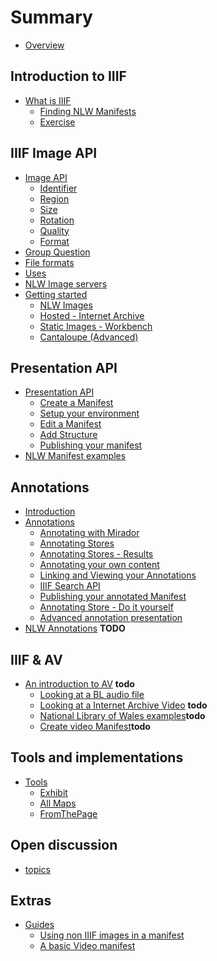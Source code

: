 # Summary

- [Overview](README.md)

## Introduction to IIIF
- [What is IIIF](basics/whatisiiif.md)
  - [Finding NLW Manifests](nlw-manifests.md)
  - [Exercise](basics/guides.md)

## IIIF Image API
- [Image API](day-two/image-api.md)
   - [Identifier](day-two/image-api/identifier.md)
   - [Region](day-two/image-api/region.md)
   - [Size](day-two/image-api/size.md)
   - [Rotation](day-two/image-api/rotation.md)
   - [Quality](day-two/image-api/quality.md)
   - [Format](day-two/image-api/format.md)
- [Group Question](day-two/question.md)   
- [File formats](day-two/fileformats.md)
- [Uses](day-two/uses.md)
- [NLW Image servers](nlw-image-servers.md) 
- [Getting started](day-two/image-servers/README.md)
   - [NLW Images](nlw_images.md) 
   - [Hosted - Internet Archive](day-two/image-servers/iiif-hosting-ia.md)
   - [Static Images - Workbench](day-two/image-servers/level0-workbench.md)
   - [Cantaloupe (Advanced)](day-two/image-servers/setting-up-cantaloupe.md)

## Presentation API
- [Presentation API](day-three/README.md)
    - [Create a Manifest](day-three/bodleian-editor/README.md)
    - [Setup your environment](day-three/visual_studio_setup/README.md)
    - [Edit a Manifest](day-three/edit-a-manifest/README.md)
    - [Add Structure](day-three/ranges/README.md)
    - [Publishing your manifest](day-three/workbench/README.md)
- [NLW Manifest examples](nlw-interesting-manifests.md) 

## Annotations
- [Introduction](day-four/README.md)
- [Annotations](day-four/annotations-and-annotation-lists.md)
  - [Annotating with Mirador](day-four/annotations-exercises.md)
  - [Annotating Stores](day-four/annotations-stores.md)
  - [Annotating Stores - Results](day-four/annotations-stores-results.md)
  - [Annotating your own content](day-four/annotations-sas.md)
  - [Linking and Viewing your Annotations](day-four/annotation-linking.md)
  - [IIIF Search API](day-four/iiif-search-api.md)
  - [Publishing your annotated Manifest](day-four/workbench.md)
  - [Annotating Store - Do it yourself](day-four/annotations-stores-install.md)
  - [Advanced annotation presentation](day-four/advanced-annotations.md)
- [NLW Annotations](nlw-annotations.md) **TODO**

## IIIF & AV
- [An introduction to AV](av-intro.md) **todo**
  - [Looking at a BL audio file](day-three/BL-Audio/README.md) 
  - [Looking at a Internet Archive Video](day-three/BL-Audio/RemixAudio.md) **todo**
  - [National Library of Wales examples](av-examples.md)**todo**
  - [Create video Manifest](day-three/digirati-editor/Add_video_manifest.md)**todo**

## Tools and implementations
- [Tools](tools.md)
  - [Exhibit](exhibit/exhibit.md)
  - [All Maps](use_cases/allmaps.md)
  - [FromThePage](use_cases/FromThePage.md)

## Open discussion
- [topics](topics.md)

## Extras
 - [Guides](extras/README.md)
    - [Using non IIIF images in a manifest](https://glenrobson.github.io/iiif_stuff/simple_images/)
    - [A basic Video manifest](extras/AVExample.md)
